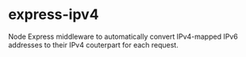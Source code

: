 # express-ipv4
Node Express middleware to automatically convert IPv4-mapped IPv6 addresses to their IPv4 couterpart for each request.
